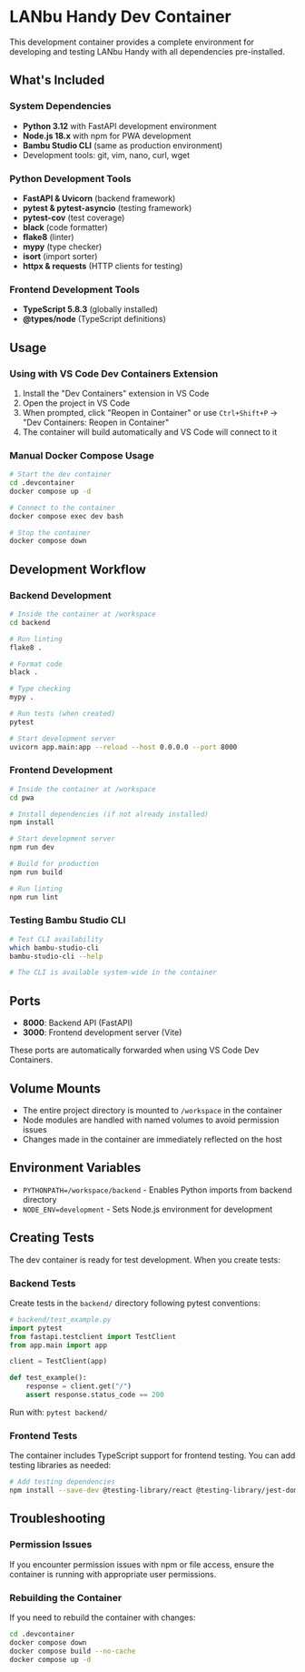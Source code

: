 # LANbu Handy Dev Container

This development container provides a complete environment for developing and testing LANbu Handy with all dependencies pre-installed.

## What's Included

### System Dependencies

- **Python 3.12** with FastAPI development environment
- **Node.js 18.x** with npm for PWA development
- **Bambu Studio CLI** (same as production environment)
- Development tools: git, vim, nano, curl, wget

### Python Development Tools

- **FastAPI & Uvicorn** (backend framework)
- **pytest & pytest-asyncio** (testing framework)
- **pytest-cov** (test coverage)
- **black** (code formatter)
- **flake8** (linter)
- **mypy** (type checker)
- **isort** (import sorter)
- **httpx & requests** (HTTP clients for testing)

### Frontend Development Tools

- **TypeScript 5.8.3** (globally installed)
- **@types/node** (TypeScript definitions)

## Usage

### Using with VS Code Dev Containers Extension

1. Install the "Dev Containers" extension in VS Code
2. Open the project in VS Code
3. When prompted, click "Reopen in Container" or use `Ctrl+Shift+P` → "Dev Containers: Reopen in Container"
4. The container will build automatically and VS Code will connect to it

### Manual Docker Compose Usage

```bash
# Start the dev container
cd .devcontainer
docker compose up -d

# Connect to the container
docker compose exec dev bash

# Stop the container
docker compose down
```

## Development Workflow

### Backend Development

```bash
# Inside the container at /workspace
cd backend

# Run linting
flake8 .

# Format code
black .

# Type checking
mypy .

# Run tests (when created)
pytest

# Start development server
uvicorn app.main:app --reload --host 0.0.0.0 --port 8000
```

### Frontend Development

```bash
# Inside the container at /workspace
cd pwa

# Install dependencies (if not already installed)
npm install

# Start development server
npm run dev

# Build for production
npm run build

# Run linting
npm run lint
```

### Testing Bambu Studio CLI

```bash
# Test CLI availability
which bambu-studio-cli
bambu-studio-cli --help

# The CLI is available system-wide in the container
```

## Ports

- **8000**: Backend API (FastAPI)
- **3000**: Frontend development server (Vite)

These ports are automatically forwarded when using VS Code Dev Containers.

## Volume Mounts

- The entire project directory is mounted to `/workspace` in the container
- Node modules are handled with named volumes to avoid permission issues
- Changes made in the container are immediately reflected on the host

## Environment Variables

- `PYTHONPATH=/workspace/backend` - Enables Python imports from backend directory
- `NODE_ENV=development` - Sets Node.js environment for development

## Creating Tests

The dev container is ready for test development. When you create tests:

### Backend Tests

Create tests in the `backend/` directory following pytest conventions:

```python
# backend/test_example.py
import pytest
from fastapi.testclient import TestClient
from app.main import app

client = TestClient(app)

def test_example():
    response = client.get("/")
    assert response.status_code == 200
```

Run with: `pytest backend/`

### Frontend Tests

The container includes TypeScript support for frontend testing. You can add testing libraries as needed:

```bash
# Add testing dependencies
npm install --save-dev @testing-library/react @testing-library/jest-dom vitest
```

## Troubleshooting

### Permission Issues

If you encounter permission issues with npm or file access, ensure the container is running with appropriate user permissions.

### Rebuilding the Container

If you need to rebuild the container with changes:

```bash
cd .devcontainer
docker compose down
docker compose build --no-cache
docker compose up -d
```
